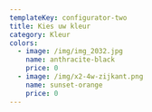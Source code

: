 ```yaml
---
templateKey: configurator-two
title: Kies uw kleur
category: Kleur
colors:
  - image: /img/img_2032.jpg
    name: anthracite-black
    price: 0
  - image: /img/x2-4w-zijkant.png
    name: sunset-orange
    price: 0
---
```


